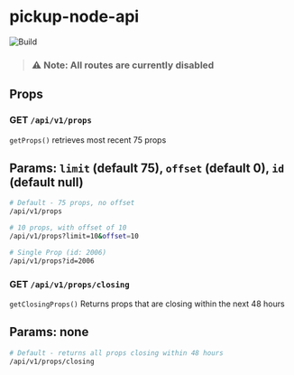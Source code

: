 # pickup-node-api

![Build](https://github.com/PlayPickUp/pickup-node-api/workflows/Build/badge.svg?branch=master)

> ### ⚠ Note: All routes are currently disabled

## Props

### GET `/api/v1/props`

`getProps()` retrieves most recent 75 props

## Params: `limit` (default 75), `offset` (default 0), `id` (default null)

```sh
# Default - 75 props, no offset
/api/v1/props

# 10 props, with offset of 10
/api/v1/props?limit=10&offset=10

# Single Prop (id: 2006)
/api/v1/props?id=2006
```

### GET `/api/v1/props/closing`

`getClosingProps()` Returns props that are closing within the next 48 hours

## Params: none

```sh
# Default - returns all props closing within 48 hours
/api/v1/props/closing
```
